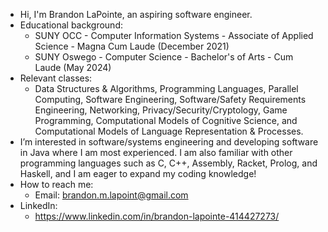 - Hi, I'm Brandon LaPointe, an aspiring software engineer.
- Educational background:
  - SUNY OCC - Computer Information Systems - Associate of Applied Science - Magna Cum Laude (December 2021)
  - SUNY Oswego - Computer Science - Bachelor's of Arts - Cum Laude (May 2024)
- Relevant classes:
  - Data Structures & Algorithms, Programming Languages, Parallel Computing, Software Engineering, Software/Safety Requirements Engineering, Networking, Privacy/Security/Cryptology, Game Programming, Computational Models of Cognitive Science, and Computational Models of Language Representation & Processes.
- I’m interested in software/systems engineering and developing software in Java where I am most experienced. I am also familiar with other programming languages such as C, C++, Assembly, Racket, Prolog, and Haskell, and I am eager to expand my coding knowledge!
- How to reach me:
  - Email: brandon.m.lapoint@gmail.com
- LinkedIn:
  - https://www.linkedin.com/in/brandon-lapointe-414427273/
